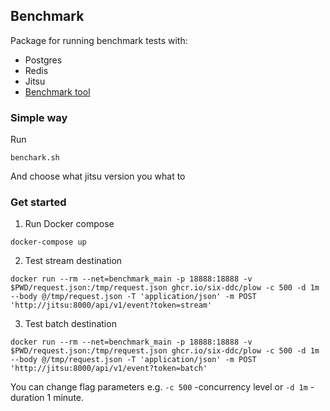 ## Benchmark

Package for running benchmark tests with:
- Postgres
- Redis
- Jitsu
- [Benchmark tool](https://github.com/six-ddc/plow)

### Simple way

Run
```shell
benchark.sh
```
And choose what jitsu version you what to 

### Get started

1. Run Docker compose

```shell
docker-compose up
```

2. Test stream destination

```shell
docker run --rm --net=benchmark_main -p 18888:18888 -v $PWD/request.json:/tmp/request.json ghcr.io/six-ddc/plow -c 500 -d 1m --body @/tmp/request.json -T 'application/json' -m POST 'http://jitsu:8000/api/v1/event?token=stream'
```

3. Test batch destination

```shell
docker run --rm --net=benchmark_main -p 18888:18888 -v $PWD/request.json:/tmp/request.json ghcr.io/six-ddc/plow -c 500 -d 1m --body @/tmp/request.json -T 'application/json' -m POST 'http://jitsu:8000/api/v1/event?token=batch'
```

You can change flag parameters e.g. `-c 500` -concurrency level or `-d 1m` - duration 1 minute. 